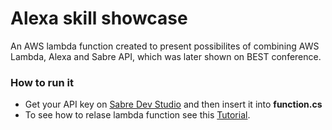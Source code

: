 # Alexa skill showcase
An AWS lambda function created to present possibilites of combining AWS Lambda, Alexa and Sabre API, which was later shown on BEST conference. 
### How to run it
  - Get your API key on [Sabre Dev Studio](https://beta.developer.sabre.com/product-catalog) and then insert it into **function.cs**
  - To see how to relase lambda function see this [Tutorial](https://aws.amazon.com/blogs/compute/developing-net-core-aws-lambda-functions/).